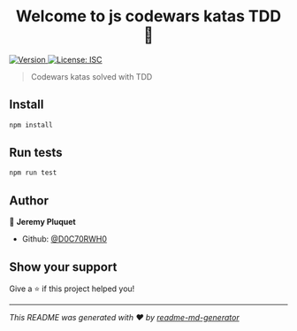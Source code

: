 <h1 align="center">Welcome to js codewars katas TDD 👋</h1>
<p>
  <a href="https://www.npmjs.com/package/js codewars katas TDD" target="_blank">
    <img alt="Version" src="https://img.shields.io/npm/v/js codewars katas TDD.svg">
  </a>
  <a href="#" target="_blank">
    <img alt="License: ISC" src="https://img.shields.io/badge/License-ISC-yellow.svg" />
  </a>
</p>

> Codewars katas solved with TDD

## Install

```sh
npm install
```

## Run tests

```sh
npm run test
```

## Author

👤 **Jeremy Pluquet**

* Github: [@D0C70RWH0](https://github.com/D0C70RWH0)

## Show your support

Give a ⭐️ if this project helped you!

***
_This README was generated with ❤️ by [readme-md-generator](https://github.com/kefranabg/readme-md-generator)_